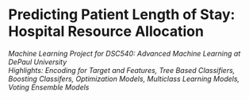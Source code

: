 # Predicting Patient Length of Stay: Hospital Resource Allocation
<i> Machine Learning Project for DSC540: Advanced Machine Learning at DePaul University </i><br>
<i> Highlights: Encoding for Target and Features, Tree Based Classifiers, Boosting Classifers, Optimization Models, Multiclass Learning Models, Voting Ensemble Models </i><br>
